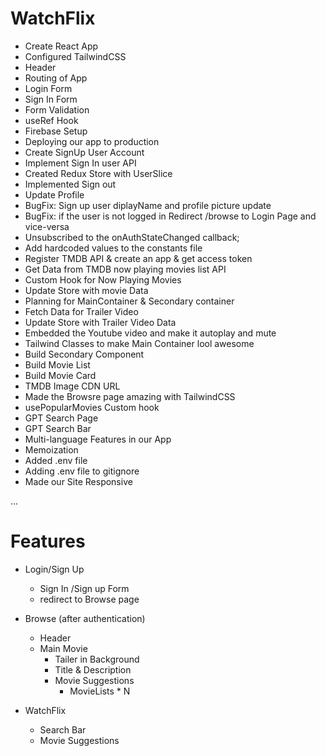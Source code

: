 # WatchFlix

- Create React App
- Configured TailwindCSS
- Header
- Routing of App
- Login Form
- Sign In Form
- Form Validation
- useRef Hook
- Firebase Setup
- Deploying our app to production
- Create SignUp User Account
- Implement Sign In user API
- Created Redux Store with UserSlice
- Implemented Sign out
- Update Profile
- BugFix: Sign up user diplayName and profile picture update
- BugFix: if the user is not logged in Redirect /browse to Login Page and vice-versa
- Unsubscribed to the onAuthStateChanged callback; 
- Add hardcoded values to the constants file
- Register TMDB API & create an app & get access token 
- Get Data from TMDB now playing movies list API 
- Custom Hook for Now Playing Movies
- Update Store with movie Data
- Planning for MainContainer & Secondary container
- Fetch Data for Trailer Video 
- Update Store with Trailer Video Data
- Embedded the Youtube video and make it autoplay and mute
- Tailwind Classes to make Main Container lool awesome
- Build Secondary Component
- Build Movie List
- Build Movie Card
- TMDB Image CDN URL
- Made the Browsre page amazing with TailwindCSS
- usePopularMovies Custom hook
- GPT Search Page 
- GPT Search Bar 
- Multi-language Features in our App
- Memoization
- Added .env file
- Adding .env file to gitignore
- Made our Site Responsive

...
# Features
- Login/Sign Up
    - Sign In /Sign up Form
    - redirect to Browse page

- Browse (after authentication)
   - Header
   - Main Movie
       - Tailer in Background 
       - Title & Description 
       - Movie Suggestions
            - MovieLists * N 

- WatchFlix
   - Search Bar
   - Movie Suggestions